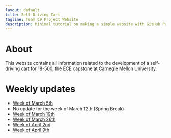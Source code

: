 ```yaml
---
layout: default
title: Self-Driving Cart
tagline: Team C9 Project Website
description: Minimal tutorial on making a simple website with GitHub Pages
---
```


# About

This website contains all information related to the development of
a self-driving cart for 18-500, the ECE capstone at Carnegie Mellon University.

# Weekly updates

* [Week of March 5th](pages/weekly-update-1.html)
* No update for the week of March 12th (Spring Break)
* [Week of March 19th](pages/weekly-update-2.html)
* [Week of March 26th](pages/weekly-update-3.html)
* [Week of April 2nd](pages/weekly-update-4.html)
* [Week of April 9th](pages/weekly-update-5.html)
